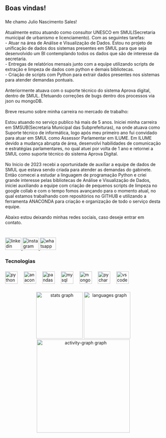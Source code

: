 <h2 align="left">Boas vindas!</h2>

###

<p align="left">Me chamo Julio Nascimento Sales!<br><br>Atualmente estou atuando como consultor UNESCO em SMUL(Secretaria municipal de urbanismo e licenciamento).  Com as seguintes tarefas: <br>- Atuar na área de Análise e Visualização de Dados. Estou no projeto de unificação de dados dos sistemas presentes em SMUL para que seja desenvolvido um BI contemplando todos os dados que são de interesse da secretaria. <br>- Entregas de relatórios mensais junto com a equipe utilizando scripts de extração e limpeza de dados com python e demais bibliotecas. <br>- Criação de scripts com Python para extrair dados presentes nos sistemas para atender demandas pontuais. <br><br>Anteriormente atuava com o suporte técnico do sistema Aprova digital, dentro de SMUL. Efetuando correções de bugs dentro dos processos via json ou mongoDB.  <br><br>Breve resumo sobre minha carreira no mercado de trabalho: <br><br>Estou atuando no serviço publico há mais de 5 anos.  Iniciei minha carreira  em SMSUB(Secretaria Municipal das Subprefeituras), na onde atuava como Suporte técnico de informática, logo após meu primeiro ano fui convidado para atuar em SMUL como Assessor Parlamentar em ILUME. Em ILUME devido a mudança abrupta de área, desenvolvi habilidades de comunicação e estratégias parlamentares, no qual atuei por volta de 1 ano e retornei a SMUL como suporte técnico do sistema Aprova Digital. <br><br>No Inicio de 2023 recebi a oportunidade de auxiliar a equipe de dados de SMUL que estava sendo criada para atender as demandas do gabinete. Então comecei a estudar a linguagem de programação Python e criei grande interesse pelas bibliotecas de Análise e Visualização de Dados,  iniciei auxiliando a equipe com criação de pequenos scripts de limpeza no google collab e com o tempo fomos avançando para o momento atual, no qual estamos trabalhando com repositórios no GITHUB e utilizando a ferramenta ANACONDA para criação  e organização de todo o serviço desta equipe. <br><br>Abaixo estou deixando minhas redes sociais, caso deseje entrar em contato.</p>

###

<br clear="both">

<div align="left">
  <a href="https://www.linkedin.com/in/julionsales/" target="_blank">
    <img src="https://raw.githubusercontent.com/maurodesouza/profile-readme-generator/master/src/assets/icons/social/linkedin/default.svg" width="52" height="40" alt="linkedin logo"  />
  </a>
  <a href="https://www.instagram.com/julio_nsales/" target="_blank">
    <img src="https://raw.githubusercontent.com/maurodesouza/profile-readme-generator/master/src/assets/icons/social/instagram/default.svg" width="52" height="40" alt="instagram logo"  />
  </a>
  <a href="https://wa.me/5511968685604?text=Olá,tudo bem?" target="_blank">
    <img src="https://raw.githubusercontent.com/maurodesouza/profile-readme-generator/master/src/assets/icons/social/whatsapp/default.svg" width="52" height="40" alt="whatsapp logo"  />
  </a>
</div>

###

<h3 align="left">Tecnologias</h3>

###

<div align="left">
  <img src="https://cdn.jsdelivr.net/gh/devicons/devicon/icons/python/python-original.svg" height="40" alt="python logo"  />
  <img width="12" />
  <img src="https://cdn.jsdelivr.net/gh/devicons/devicon/icons/anaconda/anaconda-original.svg" height="40" alt="anaconda logo"  />
  <img width="12" />
  <img src="https://cdn.jsdelivr.net/gh/devicons/devicon/icons/pandas/pandas-original.svg" height="40" alt="pandas logo"  />
  <img width="12" />
  <img src="https://cdn.jsdelivr.net/gh/devicons/devicon/icons/mysql/mysql-original.svg" height="40" alt="mysql logo"  />
  <img width="12" />
  <img src="https://cdn.jsdelivr.net/gh/devicons/devicon/icons/mongodb/mongodb-original.svg" height="40" alt="mongodb logo"  />
  <img width="12" />
  <img src="https://cdn.jsdelivr.net/gh/devicons/devicon/icons/pycharm/pycharm-original.svg" height="40" alt="pycharm logo"  />
  <img width="12" />
  <img src="https://cdn.jsdelivr.net/gh/devicons/devicon/icons/vscode/vscode-original.svg" height="40" alt="vscode logo"  />
</div>

###

<div align="center">
  <img src="https://github-readme-stats.vercel.app/api?username=julionsales&hide_title=true&hide_rank=true&show_icons=true&include_all_commits=true&count_private=true&disable_animations=false&theme=darcula&locale=en&hide_border=false&order=1" height="150" alt="stats graph"  />
  <img src="https://github-readme-stats.vercel.app/api/top-langs?username=julionsales&locale=en&hide_title=true&layout=compact&card_width=320&langs_count=5&theme=darcula&hide_border=false&order=2" height="150" alt="languages graph"  />
  <img src="https://github-readme-activity-graph.vercel.app/graph?username=julionsales&radius=16&theme=dracula&area=true&order=5&hide_title=true" height="300" alt="activity-graph graph"  />
</div>

###
